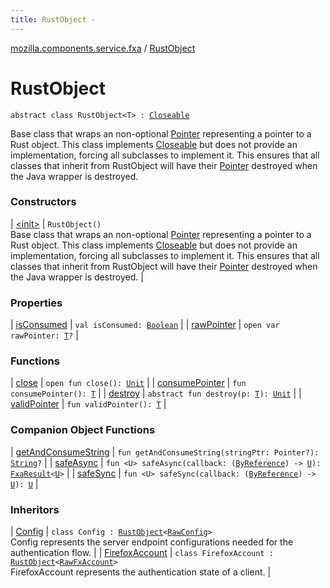 ```yaml
---
title: RustObject - 
---
```


[mozilla.components.service.fxa](../index.html) / [RustObject](./index.html)

# RustObject

`abstract class RustObject<T> : `[`Closeable`](http://docs.oracle.com/javase/6/docs/api/java/io/Closeable.html)

Base class that wraps an non-optional [Pointer](#) representing a pointer to a Rust object.
This class implements [Closeable](http://docs.oracle.com/javase/6/docs/api/java/io/Closeable.html) but does not provide an implementation, forcing all
subclasses to implement it. This ensures that all classes that inherit from RustObject
will have their [Pointer](#) destroyed when the Java wrapper is destroyed.

### Constructors

| [&lt;init&gt;](-init-.html) | `RustObject()`<br>Base class that wraps an non-optional [Pointer](#) representing a pointer to a Rust object. This class implements [Closeable](http://docs.oracle.com/javase/6/docs/api/java/io/Closeable.html) but does not provide an implementation, forcing all subclasses to implement it. This ensures that all classes that inherit from RustObject will have their [Pointer](#) destroyed when the Java wrapper is destroyed. |

### Properties

| [isConsumed](is-consumed.html) | `val isConsumed: `[`Boolean`](https://kotlinlang.org/api/latest/jvm/stdlib/kotlin/-boolean/index.html) |
| [rawPointer](raw-pointer.html) | `open var rawPointer: `[`T`](index.html#T)`?` |

### Functions

| [close](close.html) | `open fun close(): `[`Unit`](https://kotlinlang.org/api/latest/jvm/stdlib/kotlin/-unit/index.html) |
| [consumePointer](consume-pointer.html) | `fun consumePointer(): `[`T`](index.html#T) |
| [destroy](destroy.html) | `abstract fun destroy(p: `[`T`](index.html#T)`): `[`Unit`](https://kotlinlang.org/api/latest/jvm/stdlib/kotlin/-unit/index.html) |
| [validPointer](valid-pointer.html) | `fun validPointer(): `[`T`](index.html#T) |

### Companion Object Functions

| [getAndConsumeString](get-and-consume-string.html) | `fun getAndConsumeString(stringPtr: Pointer?): `[`String`](https://kotlinlang.org/api/latest/jvm/stdlib/kotlin/-string/index.html)`?` |
| [safeAsync](safe-async.html) | `fun <U> safeAsync(callback: (`[`ByReference`](../-error/-by-reference/index.html)`) -> `[`U`](safe-async.html#U)`): `[`FxaResult`](../-fxa-result/index.html)`<`[`U`](safe-async.html#U)`>` |
| [safeSync](safe-sync.html) | `fun <U> safeSync(callback: (`[`ByReference`](../-error/-by-reference/index.html)`) -> `[`U`](safe-sync.html#U)`): `[`U`](safe-sync.html#U) |

### Inheritors

| [Config](../-config/index.html) | `class Config : `[`RustObject`](./index.md)`<`[`RawConfig`](../-raw-config/index.html)`>`<br>Config represents the server endpoint configurations needed for the authentication flow. |
| [FirefoxAccount](../-firefox-account/index.html) | `class FirefoxAccount : `[`RustObject`](./index.md)`<`[`RawFxAccount`](../-raw-fx-account/index.html)`>`<br>FirefoxAccount represents the authentication state of a client. |

